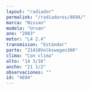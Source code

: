```yaml
---
layout: "radiador"
permalink: "/radiadores/4694/"
marca: "Nissan"
modelo: "Urvan"
ano: "2003"
motor: "L4 2.4"
transmision: "Estándar"
parte: "21410Volkswagen300"
clima: "Con clima"
alto: "14 3/16"
ancho: "21 1/2"
observaciones: ""
id: "4694"
---
```


